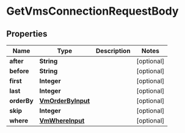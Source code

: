 

# GetVmsConnectionRequestBody


## Properties

Name | Type | Description | Notes
------------ | ------------- | ------------- | -------------
**after** | **String** |  |  [optional]
**before** | **String** |  |  [optional]
**first** | **Integer** |  |  [optional]
**last** | **Integer** |  |  [optional]
**orderBy** | [**VmOrderByInput**](VmOrderByInput.md) |  |  [optional]
**skip** | **Integer** |  |  [optional]
**where** | [**VmWhereInput**](VmWhereInput.md) |  |  [optional]



